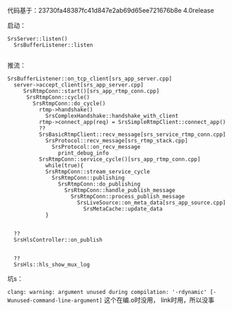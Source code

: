 代码基于：23730fa48387fc41d847e2ab69d65ee721676b8e  4.0release

启动：

```
SrsServer::listen()
  SrsBufferListener::listen
  

```


推流：

```
SrsBufferListener::on_tcp_client[srs_app_server.cpp]
  server->accept_client[srs_app_server.cpp]
     SrsRtmpConn::start()[srs_app_rtmp_conn.cpp]
      SrsRtmpConn::cycle()
        SrsRtmpConn::do_cycle()
          rtmp->handshake()
            SrsComplexHandshake::handshake_with_client
          rtmp->connect_app(req) = SrsSimpleRtmpClient::connect_app()
          ??
          SrsBasicRtmpClient::recv_message[srs_service_rtmp_conn.cpp]
            SrsProtocol::recv_message[srs_rtmp_stack.cpp]
              SrsProtocol::on_recv_message
                print_debug_info
          SrsRtmpConn::service_cycle()[srs_app_rtmp_conn.cpp]
            while(true){
            SrsRtmpConn::stream_service_cycle
              SrsRtmpConn::publishing
                SrsRtmpConn::do_publishing
                  SrsRtmpConn::handle_publish_message
                    SrsRtmpConn::process_publish_message
                      SrsLiveSource::on_meta_data[srs_app_source.cpp]
                        SrsMetaCache::update_data
            }
    
    
  ??
  SrsHlsController::on_publish
 
  
  ??
  SrsHls::hls_show_mux_log
```

坑s：

`clang: warning: argument unused during compilation: '-rdynamic' [-Wunused-command-line-argument]` 这个在编.o时没用， link时用，所以没事
